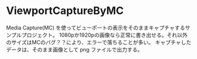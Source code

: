 # ViewportCaptureByMC

 Media Capture(MC) を使ってビューポートの表示をそのままキャプチャするサンプルプロジェクト。
 1080pか1920pの画像なら正常に書き出せる。それ以外のサイズはMCのバグ？？により、エラーで落ちることが多い。
キャプチャしたデータは、そのまま画像として png ファイルで出力する。
